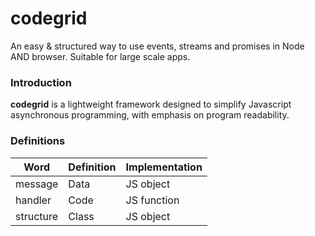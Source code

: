 # codegrid
An easy &amp; structured way to use events, streams and promises in Node AND browser. Suitable for large scale apps.


### Introduction

**codegrid** is a lightweight framework designed to simplify Javascript asynchronous programming, with emphasis on program readability.


### Definitions


| Word       | Definition    | Implementation      |         
| ---------- | ------------- | ------------------- |
| message    | Data          | JS object           |
| handler    | Code          | JS function         |
| structure  | Class         | JS object           |
